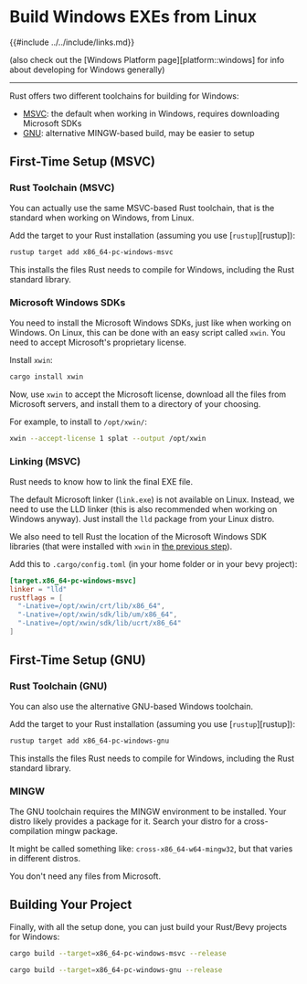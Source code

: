 # Build Windows EXEs from Linux

{{#include ../../include/links.md}}

(also check out the [Windows Platform page][platform::windows] for info
about developing for Windows generally)

---

Rust offers two different toolchains for building for Windows:
 - [MSVC](#first-time-setup-msvc): the default when working in Windows, requires downloading Microsoft SDKs
 - [GNU](#first-time-setup-gnu): alternative MINGW-based build, may be easier to setup

## First-Time Setup (MSVC)

### Rust Toolchain (MSVC)

You can actually use the same MSVC-based Rust toolchain, that is the standard
when working on Windows, from Linux.

Add the target to your Rust installation (assuming you use [`rustup`][rustup]):

```sh
rustup target add x86_64-pc-windows-msvc
```

This installs the files Rust needs to compile for Windows, including the
Rust standard library.

### Microsoft Windows SDKs

You need to install the Microsoft Windows SDKs, just like when working on
Windows. On Linux, this can be done with an easy script called `xwin`. You
need to accept Microsoft's proprietary license.

Install `xwin`:

```sh
cargo install xwin
```

Now, use `xwin` to accept the Microsoft license, download all the files
from Microsoft servers, and install them to a directory of your choosing.

For example, to install to `/opt/xwin/`:

```sh
xwin --accept-license 1 splat --output /opt/xwin
```

### Linking (MSVC)

Rust needs to know how to link the final EXE file.

The default Microsoft linker (`link.exe`) is not available on Linux. Instead,
we need to use the LLD linker (this is also recommended when working on
Windows anyway). Just install the `lld` package from your Linux distro.

We also need to tell Rust the location of the Microsoft Windows SDK libraries
(that were installed with `xwin` in [the previous step](#microsoft-windows-sdks)).

Add this to `.cargo/config.toml` (in your home folder or in your bevy project):

```toml
[target.x86_64-pc-windows-msvc]
linker = "lld"
rustflags = [
  "-Lnative=/opt/xwin/crt/lib/x86_64",
  "-Lnative=/opt/xwin/sdk/lib/um/x86_64",
  "-Lnative=/opt/xwin/sdk/lib/ucrt/x86_64"
]
```

## First-Time Setup (GNU)

### Rust Toolchain (GNU)

You can also use the alternative GNU-based Windows toolchain.

Add the target to your Rust installation (assuming you use [`rustup`][rustup]):

```sh
rustup target add x86_64-pc-windows-gnu
```

This installs the files Rust needs to compile for Windows, including the
Rust standard library.

### MINGW

The GNU toolchain requires the MINGW environment to be installed. Your distro likely
provides a package for it. Search your distro for a cross-compilation mingw package.

It might be called something like: `cross-x86_64-w64-mingw32`, but that varies in different distros.

You don't need any files from Microsoft.

## Building Your Project

Finally, with all the setup done, you can just build your Rust/Bevy projects
for Windows:

```sh
cargo build --target=x86_64-pc-windows-msvc --release
```

```sh
cargo build --target=x86_64-pc-windows-gnu --release
```

